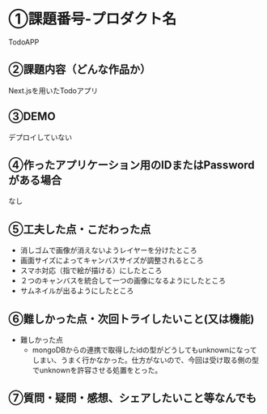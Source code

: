 # ①課題番号-プロダクト名
TodoAPP

## ②課題内容（どんな作品か）
Next.jsを用いたTodoアプリ

## ③DEMO

デプロイしていない

## ④作ったアプリケーション用のIDまたはPasswordがある場合

なし

## ⑤工夫した点・こだわった点
- 消しゴムで画像が消えないようレイヤーを分けたところ
- 画面サイズによってキャンバスサイズが調整されるところ
- スマホ対応（指で絵が描ける）にしたところ
- ２つのキャンバスを統合して一つの画像になるようにしたところ
- サムネイルが出るようにしたところ



## ⑥難しかった点・次回トライしたいこと(又は機能)

- 難しかった点
  - mongoDBからの連携で取得したidの型がどうしてもunknownになってしまい、うまく行かなかった。仕方がないので、今回は受け取る側の型でunknownを許容させる処置をとった。

## ⑦質問・疑問・感想、シェアしたいこと等なんでも